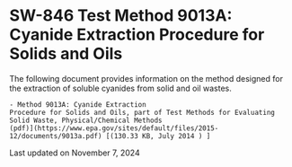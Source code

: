 
# SW-846 Test Method 9013A: Cyanide Extraction Procedure for Solids and Oils  


The following document provides information on the method designed for
the extraction of soluble cyanides from solid and oil wastes.

    - Method 9013A: Cyanide Extraction
    Procedure for Solids and Oils, part of Test Methods for Evaluating
    Solid Waste, Physical/Chemical Methods
    (pdf)](https://www.epa.gov/sites/default/files/2015-12/documents/9013a.pdf) [(130.33 KB, July 2014 ) ] 

Last updated on November 7, 2024


